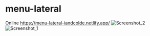 # menu-lateral
Online https://menu-lateral-iandcolde.netlify.app/
![Screenshot_2](https://user-images.githubusercontent.com/97121371/158048248-fd73342f-cbfd-4107-9f82-0a01c8348f56.png)
![Screenshot_1](https://user-images.githubusercontent.com/97121371/158048250-7c7273cc-5748-47b0-8ff3-a406e1e0ba2e.png)
